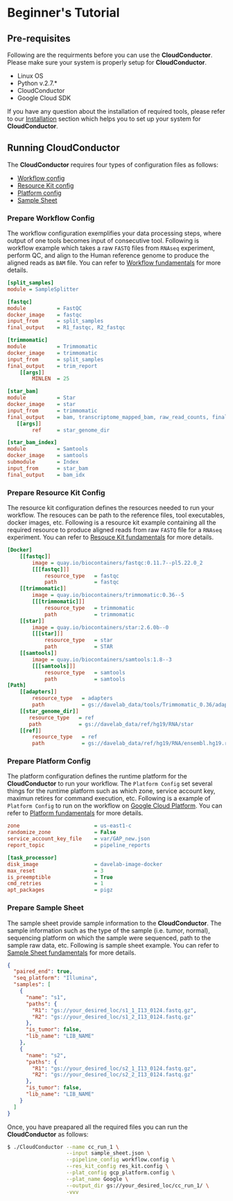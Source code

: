 # Beginner's Tutorial

## Pre-requisites
Following are the requirments before you can use the **CloudConductor**. Please make sure your system is properly 
setup for **CloudConductor**.
  * Linux OS
  * Python v.2.7.*
  * CloudConductor
  * Google Cloud SDK
  
If you have any question about the installation of required tools, please refer to our [Installation] section which 
helps you to set up your system for **CloudConductor**.

## Running **CloudConductor**

The **CloudConductor** requires four types of configuration files as follows:
  * [Workflow config](#prepare-workflow-config)
  * [Resource Kit config](#prepare-resource-kit-config)
  * [Platform config](#prepare-platform-config)
  * [Sample Sheet](#prepare-sample-sheet)

### Prepare Workflow Config
The workflow configuration exemplifies your data processing steps, where output of one tools becomes input of 
consecutive tool. Following is workflow example which takes a raw `FASTQ` files from `RNAseq` experiment, perform 
QC, and align to the Human reference genome to produce the aligned reads as `BAM` file. You can refer to [Workflow 
fundamentals] for more details.

```ini
[split_samples]
module = SampleSplitter

[fastqc]
module          = FastQC
docker_image    = fastqc
input_from      = split_samples
final_output    = R1_fastqc, R2_fastqc

[trimmomatic]
module          = Trimmomatic
docker_image    = trimmomatic
input_from      = split_samples
final_output    = trim_report
    [[args]]
        MINLEN  = 25

[star_bam]
module          = Star
docker_image    = star
input_from      = trimmomatic
final_output    = bam, transcriptome_mapped_bam, raw_read_counts, final_log
   [[args]]
        ref     = star_genome_dir

[star_bam_index]
module          = Samtools
docker_image    = samtools
submodule       = Index
input_from      = star_bam
final_output    = bam_idx
```

### Prepare Resource Kit Config
The resource kit configuration defines the resources needed to run your workflow. The resouces can be path to the 
reference files, tool executables, docker images, etc. Following is a resource kit example containing all the required
 resource to produce aligned reads from raw `FASTQ` file for a `RNAseq` experiment. You can refer to [Resouce Kit 
fundamentals] for more details.

```ini
[Docker]
    [[fastqc]]
        image = quay.io/biocontainers/fastqc:0.11.7--pl5.22.0_2
        [[[fastqc]]]
            resource_type   = fastqc
            path            = fastqc
    [[trimmomatic]]
        image = quay.io/biocontainers/trimmomatic:0.36--5
        [[[trimmomatic]]]
            resource_type   = trimmomatic
            path            = trimmomatic
    [[star]]
        image = quay.io/biocontainers/star:2.6.0b--0
        [[[star]]]
            resource_type   = star
            path            = STAR
    [[samtools]]
        image = quay.io/biocontainers/samtools:1.8--3
        [[[samtools]]]
            resource_type   = samtools
            path            = samtools
[Path]
    [[adapters]]
        resource_type   = adapters
        path            = gs://davelab_data/tools/Trimmomatic_0.36/adapters/adapters.fa
    [[star_genome_dir]]
       resource_type   = ref
       path            = gs://davelab_data/ref/hg19/RNA/star
    [[ref]]
        resource_type   = ref
        path            = gs://davelab_data/ref/hg19/RNA/ensembl.hg19.release84.fa
```

### Prepare Platform Config
The platform configuration defines the runtime platform for the **CloudConductor** to run your workflow. The 
`Platform Config` set several things for the runtime platform such as which zone, service account key, maximun 
retires for command execution, etc. Following is a example of `Platform Config` to run on the workflow on [Google Cloud 
Platform]. You can refer to [Platform fundamentals] for more details.

```ini
zone                        = us-east1-c
randomize_zone              = False
service_account_key_file    = var/GAP_new.json
report_topic                = pipeline_reports

[task_processor]
disk_image                  = davelab-image-docker
max_reset                   = 3
is_preemptible              = True
cmd_retries                 = 1
apt_packages                = pigz
```

### Prepare Sample Sheet
The sample sheet provide sample information to the **CloudConductor**. The sample information such as the 
type of the sample (i.e. tumor, normal), sequencing platform on which the sample were sequenced, path to the sample 
raw data, etc. Following is sample sheet example. You can refer to [Sample Sheet fundamentals] for more details.

```json
{
  "paired_end": true,
  "seq_platform": "Illumina",
  "samples": [
    {
      "name": "s1",
      "paths": {
        "R1": "gs://your_desired_loc/s1_1_I13_0124.fastq.gz",
        "R2": "gs://your_desired_loc/s1_2_I13_0124.fastq.gz"
      },
      "is_tumor": false,
      "lib_name": "LIB_NAME"
    },
    {
      "name": "s2",
      "paths": {
        "R1": "gs://your_desired_loc/s2_1_I13_0124.fastq.gz",
        "R2": "gs://your_desired_loc/s2_2_I13_0124.fastq.gz"
      },
      "is_tumor": false,
      "lib_name": "LIB_NAME"
    }
  ]
}
```

Once, you have preapared all the required files you can run the **CloudConductor** as follows:

```bash
$ ./CloudConductor --name cc_run_1 \
                   --input sample_sheet.json \
                   --pipeline_config workflow.config \
                   --res_kit_config res_kit.config \
                   --plat_config gcp_platform.config \
                   --plat_name Google \
                   --output_dir gs://your_desired_loc/cc_run_1/ \
                   -vvv
```

[Installation]: installation.html
[Workflow fundamentals]: ../fundamentals/creating_a_workflow.html
[Resouce Kit fundamentals]: ../fundamentals/creating_a_resource_kit.html
[Platform fundamentals]: ../fundamentals/defining_the_runtime_platform.html
[Sample Sheet fundamentals]: ../fundamentals/creating_a_sample_sheet.html
[Google Cloud Platform]: https://cloud.google.com/
